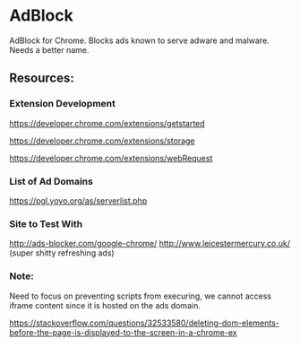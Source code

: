 # AdBlock
AdBlock for Chrome. Blocks ads known to serve adware and malware. Needs a better name.

## Resources:

### Extension Development
https://developer.chrome.com/extensions/getstarted

https://developer.chrome.com/extensions/storage

https://developer.chrome.com/extensions/webRequest

### List of Ad Domains
https://pgl.yoyo.org/as/serverlist.php

### Site to Test With
http://ads-blocker.com/google-chrome/
http://www.leicestermercury.co.uk/ (super shitty refreshing ads)


### Note:
Need to focus on preventing scripts from execuring, we cannot access iframe content since it is hosted on the ads domain.

https://stackoverflow.com/questions/32533580/deleting-dom-elements-before-the-page-is-displayed-to-the-screen-in-a-chrome-ex
